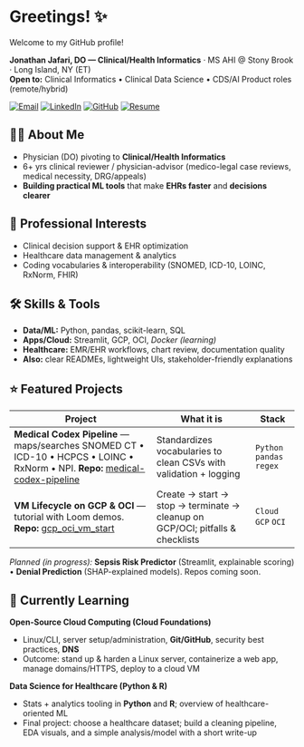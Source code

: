 # Greetings! ✨  
Welcome to my GitHub profile!

**Jonathan Jafari, DO — Clinical/Health Informatics** · MS AHI @ Stony Brook · Long Island, NY (ET)  
**Open to:** Clinical Informatics • Clinical Data Science • CDS/AI Product roles (remote/hybrid)

[![Email](https://img.shields.io/badge/Email-jjaf488%40gmail.com-informational)](mailto:jjaf488@gmail.com)
[![LinkedIn](https://img.shields.io/badge/LinkedIn-jonathanjafari-blue)](https://www.linkedin.com/in/jonathanjafari/)
[![GitHub](https://img.shields.io/badge/GitHub-jonathanjafari-black)](https://github.com/jonathanjafari)
[![Resume](https://img.shields.io/badge/Resume-PDF-success)](Jafari%20Jonathan%208-26-25%20Resume%20PDF.pdf)

## 🙋‍♂️ About Me
- Physician (DO) pivoting to **Clinical/Health Informatics**
- 6+ yrs clinical reviewer / physician-advisor (medico-legal case reviews, medical necessity, DRG/appeals)
- **Building practical ML tools** that make **EHRs faster** and **decisions clearer**

## 🏥 Professional Interests
- Clinical decision support & EHR optimization  
- Healthcare data management & analytics  
- Coding vocabularies & interoperability (SNOMED, ICD-10, LOINC, RxNorm, FHIR)

## 🛠️ Skills & Tools
- **Data/ML:** Python, pandas, scikit-learn, SQL  
- **Apps/Cloud:** Streamlit, GCP, OCI, *Docker (learning)*  
- **Healthcare:** EMR/EHR workflows, chart review, documentation quality  
- **Also:** clear READMEs, lightweight UIs, stakeholder-friendly explanations

## ⭐ Featured Projects
| Project | What it is | Stack |
|---|---|---|
| **Medical Codex Pipeline** — maps/searches SNOMED CT • ICD-10 • HCPCS • LOINC • RxNorm • NPI. **Repo:** [medical-codex-pipeline](https://github.com/jonathanjafari/medical-codex-pipeline) | Standardizes vocabularies to clean CSVs with validation + logging | `Python` `pandas` `regex` |
| **VM Lifecycle on GCP & OCI** — tutorial with Loom demos. **Repo:** [gcp_oci_vm_start](https://github.com/jonathanjafari/gcp_oci_vm_start) | Create → start → stop → terminate → cleanup on GCP/OCI; pitfalls & checklists | `Cloud` `GCP` `OCI` |

*Planned (in progress):* **Sepsis Risk Predictor** (Streamlit, explainable scoring) • **Denial Prediction** (SHAP-explained models). Repos coming soon.

## 🌱 Currently Learning
**Open-Source Cloud Computing (Cloud Foundations)**  
- Linux/CLI, server setup/administration, **Git/GitHub**, security best practices, **DNS**  
- Outcome: stand up & harden a Linux server, containerize a web app, manage domains/HTTPS, deploy to a cloud VM

**Data Science for Healthcare (Python & R)**  
- Stats + analytics tooling in **Python** and **R**; overview of healthcare-oriented ML  
- Final project: choose a healthcare dataset; build a cleaning pipeline, EDA visuals, and a simple analysis/model with a short write-up

